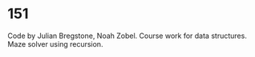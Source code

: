 # 151
Code by Julian Bregstone, Noah Zobel.
Course work for data structures. 
Maze solver using recursion.
